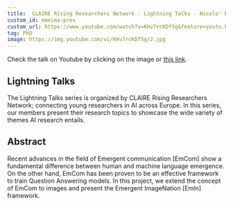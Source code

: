 ```yaml
---
title:  CLAIRE Rising Researchers Network - Lightning Talks - Nicolo' Brandizzi 
custom_id: emeima-pres
custom_url: https://www.youtube.com/watch?v=KHv7rcKDfSg&feature=youtu.be
tag: PhD
image: https://img.youtube.com/vi/KHv7rcKDfSg/2.jpg
---
```


Check the talk on Youtube by clicking on the image or [this link]( https://www.youtube.com/watch?v=KHv7rcKDfSg&feature=youtu.be).

## Lightning Talks
The Lightning Talks series is organized by CLAIRE Rising Researchers Network; connecting young researchers in AI across Europe. In this series, our members present their research topics to showcase the wide variety of themes AI research entails.

## Abstract
 Recent advances in the field of Emergent communication [EmCom] show a fundamental difference between human and machine language emergence. On the other hand, EmCom has been proven to be an effective framework to train Question Answering models. In this project, we extend the concept of EmCom to images and present the Emergent ImageNation [EmIn] framework.

